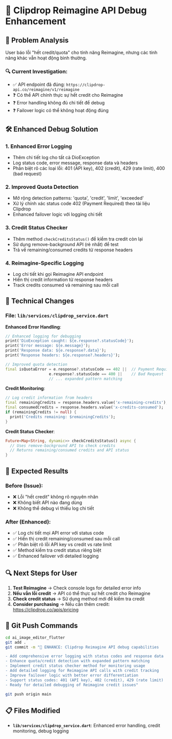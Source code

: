 # 🔧 Clipdrop Reimagine API Debug Enhancement

## 🚨 Problem Analysis

User báo lỗi "hết credit/quota" cho tính năng Reimagine, nhưng các tính năng khác vẫn hoạt động bình thường.

### 🔍 Current Investigation:
- ✅ API endpoint đã đúng: `https://clipdrop-api.co/reimagine/v1/reimagine`
- ❓ Có thể API chính thực sự hết credit cho Reimagine
- ❓ Error handling không đủ chi tiết để debug
- ❓ Failover logic có thể không hoạt động đúng

## 🛠️ Enhanced Debug Solution

### 1. **Enhanced Error Logging**
- Thêm chi tiết log cho tất cả DioException
- Log status code, error message, response data và headers
- Phân biệt rõ các loại lỗi: 401 (API key), 402 (credit), 429 (rate limit), 400 (bad request)

### 2. **Improved Quota Detection**
- Mở rộng detection patterns: 'quota', 'credit', 'limit', 'exceeded'
- Xử lý chính xác status code 402 (Payment Required) theo tài liệu Clipdrop
- Enhanced failover logic với logging chi tiết

### 3. **Credit Status Checker**
- Thêm method `checkCreditsStatus()` để kiểm tra credit còn lại
- Sử dụng remove-background API (rẻ nhất) để test
- Trả về remaining/consumed credits từ response headers

### 4. **Reimagine-Specific Logging**
- Log chi tiết khi gọi Reimagine API endpoint
- Hiển thị credit information từ response headers
- Track credits consumed và remaining sau mỗi call

## 🔄 Technical Changes

### File: `lib/services/clipdrop_service.dart`

**Enhanced Error Handling**:
```dart
// Enhanced logging for debugging
print('DioException caught: ${e.response?.statusCode}');
print('Error message: ${e.message}');
print('Response data: ${e.response?.data}');
print('Response headers: ${e.response?.headers}');

// Improved quota detection
final isQuotaError = e.response?.statusCode == 402 ||  // Payment Required
                   e.response?.statusCode == 400 ||    // Bad Request
                   // ... expanded pattern matching
```

**Credit Monitoring**:
```dart
// Log credit information from headers
final remainingCredits = response.headers.value('x-remaining-credits');
final consumedCredits = response.headers.value('x-credits-consumed');
if (remainingCredits != null) {
  print('Credits remaining: $remainingCredits');
}
```

**Credit Status Checker**:
```dart
Future<Map<String, dynamic>> checkCreditsStatus() async {
  // Uses remove-background API to check credits
  // Returns remaining/consumed credits and API status
}
```

## 🎯 Expected Results

### Before (Issue):
- ❌ Lỗi "hết credit" không rõ nguyên nhân
- ❌ Không biết API nào đang dùng
- ❌ Không thể debug vì thiếu log chi tiết

### After (Enhanced):
- ✅ Log chi tiết mọi API error với status code
- ✅ Hiển thị credit remaining/consumed sau mỗi call
- ✅ Phân biệt rõ lỗi API key vs credit vs rate limit
- ✅ Method kiểm tra credit status riêng biệt
- ✅ Enhanced failover với detailed logging

## 🔍 Next Steps for User

1. **Test Reimagine** → Check console logs for detailed error info
2. **Nếu vẫn lỗi credit** → API có thể thực sự hết credit cho Reimagine
3. **Check credit status** → Sử dụng method mới để kiểm tra credit
4. **Consider purchasing** → Nếu cần thêm credit: https://clipdrop.co/apis/pricing

## 🔄 Git Push Commands

```bash
cd ai_image_editor_flutter
git add .
git commit -m "🔧 ENHANCE: Clipdrop Reimagine API debug capabilities

- Add comprehensive error logging with status codes and response data
- Enhance quota/credit detection with expanded pattern matching  
- Implement credit status checker method for monitoring usage
- Add detailed logging for Reimagine API calls with credit tracking
- Improve failover logic with better error differentiation
- Support status codes: 401 (API key), 402 (credit), 429 (rate limit)
- Ready for detailed debugging of Reimagine credit issues"

git push origin main
```

## 📋 Files Modified

- **`lib/services/clipdrop_service.dart`**: Enhanced error handling, credit monitoring, debug logging